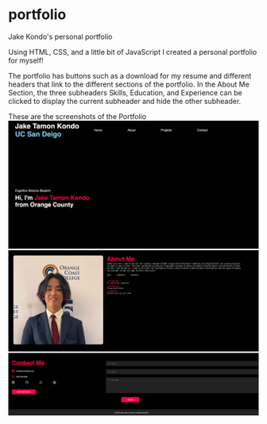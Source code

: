 # portfolio
Jake Kondo's personal portfolio

Using HTML, CSS, and a little bit of JavaScript I created a personal portfolio for myself!

The portfolio has buttons such as a download for my resume and different headers that link to the different sections of the portfolio. In the About Me Section, the three subheaders Skills, Education, and Experience can be clicked to display the current subheader and hide the other subheader.

These are the screenshots of the Portfolio
![Preview](Screen_Shot_2023-06-01_at_10.34.20_PM.png)
![Preview](Screen_Shot_2023-06-01_at_10.34.33_PM.png)
![Preview](Screen_Shot_2023-06-01_at_10.34.46_PM.png)

